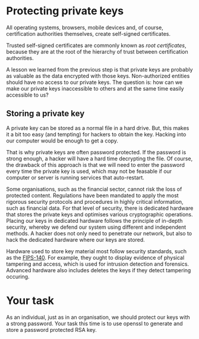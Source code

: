 # Protecting private keys

All operating systems, browsers, mobile devices and, of course, certification authorities themselves, create self-signed certificates. 

Trusted self-signed certificates are commonly known as *root certificates*, because they are at the root of the hierarchy of trust between certification authorities. 

A lesson we learned from the previous step is that private keys are probably as valuable as the data encrypted with those keys. Non-authorized entities should have no access to our private keys. The question is: how can we make our private keys inaccessible to others and at the same time easily accessible to us?

## Storing a private key 

A private key can be stored as a normal file in a hard drive. But, this makes it a bit too easy (and tempting) for hackers to obtain the key. Hacking into our computer would be enough to get a copy. 

That is why private keys are often password protected. If the password is strong enough, a hacker will have a hard time decrypting the file. Of course, the drawback of this approach is that we will need to enter the password every time the private key is used, which may not be feasable if our computer or server is running services that auto-restart. 

Some organisations, such as the financial sector, cannot risk the loss of protected content. Regulations have been mandated to apply the most rigorous security protocols and procedures in highly critical information, such as financial data. For that level of security, there is dedicated hardware that stores the private keys and optimises various cryptographic operations. Placing our keys in dedicated hardware follows the principle of in-depth security, whereby we defend our system using different and independent methods. A hacker does not only need to penetrate our network, but also to hack the dedicated hardware where our keys are stored. 

Hardware used to store key material most follow security standards, such as the [FIPS-140](https://en.wikipedia.org/wiki/FIPS_140-2). For example, they ought to display evidence of physical tampering and access, which is used for intrusion detection and forensics. Advanced hardware also includes deletes the keys if they detect tampering occuring.

# Your task

As an individual, just as in an organisation,  we should protect our keys with a strong password. Your task this time is to use openssl to generate and store a password protected RSA key. 